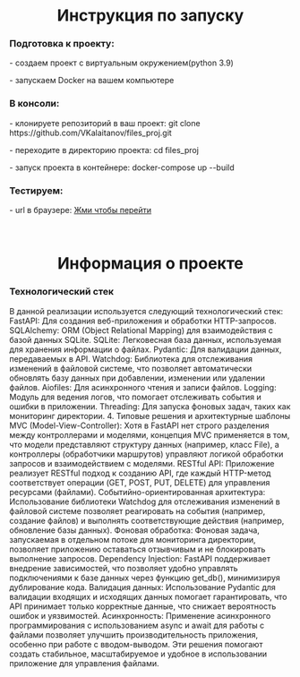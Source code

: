 <h1 align="center">Инструкция по запуску</h1>

<h3>Подготовка к проекту:</h3>
<p>- создаем проект с виртуальным окружением(python 3.9)</p>
<p>- запускаем Docker на вашем компьютере</p>


<h3>В консоли:</h3>
<p>- клонируете репозиторий в ваш проект: git clone https://github.com/VKalaitanov/files_proj.git</p>
<p>- переходите в директорию проекта: cd files_proj</p>
<p>- запуск проекта в контейнере: docker-compose up --build</p>

<h3>Тестируем:</h3>
<p>- url в браузере: <a href="http://localhost:8000/docs">Жми чтобы перейти</a></p>

<br>

<h1 align="center">Информация о проекте</h1>

<h3>Технологический стек</h3>
В данной реализации используется следующий технологический стек:
FastAPI: Для создания веб-приложения и обработки HTTP-запросов.
SQLAlchemy: ORM (Object Relational Mapping) для взаимодействия с базой данных SQLite.
SQLite: Легковесная база данных, используемая для хранения информации о файлах.
Pydantic: Для валидации данных, передаваемых в API.
Watchdog: Библиотека для отслеживания изменений в файловой системе, что позволяет автоматически обновлять базу данных при добавлении, изменении или удалении файлов.
Aiofiles: Для асинхронного чтения и записи файлов.
Logging: Модуль для ведения логов, что помогает отслеживать события и ошибки в приложении.
Threading: Для запуска фоновых задач, таких как мониторинг директории.
4. Типовые решения и архитектурные шаблоны
MVC (Model-View-Controller): Хотя в FastAPI нет строго разделения между контроллерами и моделями, концепция MVC применяется в том, что модели представляют структуру данных (например, класс File), а контроллеры (обработчики маршрутов) управляют логикой обработки запросов и взаимодействием с моделями.
RESTful API: Приложение реализует RESTful подход к созданию API, где каждый HTTP-метод соответствует операции (GET, POST, PUT, DELETE) для управления ресурсами (файлами).
Событийно-ориентированная архитектура: Использование библиотеки Watchdog для отслеживания изменений в файловой системе позволяет реагировать на события (например, создание файлов) и выполнять соответствующие действия (например, обновление базы данных).
Фоновая обработка: Фоновая задача, запускаемая в отдельном потоке для мониторинга директории, позволяет приложению оставаться отзывчивым и не блокировать выполнение запросов.
Dependency Injection: FastAPI поддерживает внедрение зависимостей, что позволяет удобно управлять подключениями к базе данных через функцию get_db(), минимизируя дублирование кода.
Валидация данных: Использование Pydantic для валидации входящих и исходящих данных помогает гарантировать, что API принимает только корректные данные, что снижает вероятность ошибок и уязвимостей.
Асинхронность: Применение асинхронного программирования с использованием async и await для работы с файлами позволяет улучшить производительность приложения, особенно при работе с вводом-выводом.
Эти решения помогают создать стабильное, масштабируемое и удобное в использовании приложение для управления файлами.
